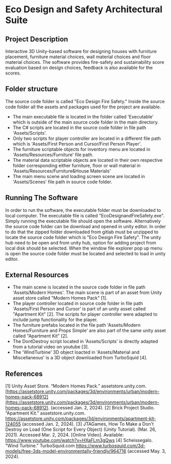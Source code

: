 # Eco Design and Safety Architectural Suite

## Project Description
Interactive 3D Unity-based software for designing houses with furniture placement, furniture material choices, wall material choices and floor material choices. The software provides fire-safety and sustainability score evaluation based on design choices, feedback is also available for the scores.


## Folder structure

The source code folder is called "Eco Design Fire Safety." Inside the source code folder all the assets and packages used for the project are available. 
- The main executable file is located in the folder called 'Executable' which is outside of the main source code folder in the main directory.
- The C# scripts are located in the source code folder in file path 'Assets/Scripts'. 
- Only two scripts for player controller are located in a different file path which is 'Assets/First Person and Cursor/First Person Player'. 
- The furniture scriptable objects for inventory menu are located in 'Assets/Resources/Furniture' file path.
- The material data scriptable objects are located in their own respective folder corresponding either furniture, floor or wall material in 'Assets/Resources/Furniture&House Materials'
- The main menu scene and loading screen scene are located in 'Assets/Scenes' file path in source code folder.


## Running The Software
In order to run the software, the executable folder must be downloaded to local computer. The executable file is called "EcoDesignandFireSafety.exe". Simply running the executable file should open the software.
Alternatively the source code folder can be download and opened in unity editor. In order to do that the zipped folder downloaded from gitlab must be unzipped to locate the source code folder which is "Eco Design Fire Safety". The unity hub need to be open and from unity hub, option for adding project from local disk should be selected. When the window file explorer pop up menu is open the source code folder must be located and selected to load in unity editor.

## External Resources 
- The main scene is located in the source code folder in file path 'Assets/Modern Homes'. The main scene is part of an asset from Unity asset store called "Modern Homes Pack" [1].
- The player controller located in source code folder in file path 'Assets/First Person and Cursor' is part of an unity asset called "Apartment Kit" [2]. The scripts for player controller were adapted to include jump functionality for the player. 
- The furniture prefabs located in the file path 'Assets/Modern Homes/Furniture and Props Simple' are also part of the same unity asset called "Apartment Kit" [2]. 
- The DontDestroy script located in 'Assets/Scripts' is directly adapted from a tutorial video on youtube [3].
- The 'WindTurbine' 3D object loacted in 'Assets/Material and Miscellaneous' is a 3D object downloaded from TurboSquid [4].


## References
[1] Unity Asset Store. “Modern Homes Pack.” assetstore.unity.com. [https://assetstore.unity.com/packages/3d/environments/urban/modern-homes-pack-68912](https://assetstore.unity.com/packages/3d/environments/urban/modern-homes-pack-68912). (accessed Jan. 2, 2024).
[2]  Brick Project Studio. “Apartment Kit.” assetstore.unity.com. https://assetstore.unity.com/packages/3d/environments/apartment-kit-124055 (accessed Jan. 2, 2024). 
[3] JTAGames, How To Make a Don't Destroy on Load (One Script for Every Object) (Unity Tutorial). (Mar. 26, 2021). Accessed Mar. 2, 2024. [Online Video]. Available: https://www.youtube.com/watch?v=HXaFLm3gQws
[4] Scheissegalo. "Wind Turbine." TurboSquid.com https://www.turbosquid.com/3d-models/free-3ds-model-environmentally-friendly/964716 (accessed May. 3, 2024).